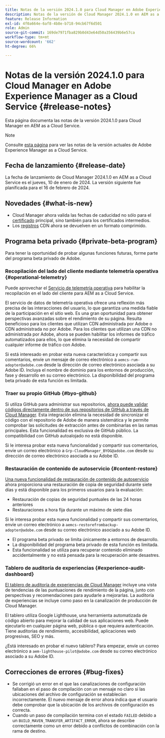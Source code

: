 ```yaml
---
title: Notas de la versión 2024.1.0 para Cloud Manager en Adobe Experience Manager as a Cloud Service
description: Notas de la versión de Cloud Manager 2024.1.0 en AEM as a Cloud Service.
feature: Release Information
exl-id: 4f0a664e-6af8-4b8e-b718-94cb67f6d501
role: Admin
source-git-commit: 169de7971fba829b0d43e64d50a356439b6e57ca
workflow-type: tm+mt
source-wordcount: '662'
ht-degree: 66%

---
```


# Notas de la versión 2024.1.0 para Cloud Manager en Adobe Experience Manager as a Cloud Service {#release-notes}

Esta página documenta las notas de la versión 2024.1.0 para Cloud Manager en AEM as a Cloud Service.

>[!NOTE]
>
>Consulte [esta página](/help/release-notes/release-notes-cloud/release-notes-current.md) para ver las notas de la versión actuales de Adobe Experience Manager as a Cloud Service.

## Fecha de lanzamiento {#release-date}

La fecha de lanzamiento de Cloud Manager 2024.1.0 en AEM as a Cloud Service es el jueves, 10 de enero de 2024. La versión siguiente fue planificada para el 16 de febrero de 2024.

## Novedades {#what-is-new}

* Cloud Manager ahora valida las fechas de caducidad no sólo para el [certificado](/help/implementing/cloud-manager/managing-ssl-certifications/introduction-to-ssl-certificates.md) principal, sino también para los certificados intermedios.
* Los [registros](/help/implementing/cloud-manager/manage-logs.md) CDN ahora se devuelven en un formato comprimido.

## Programa beta privado {#private-beta-program}

Para tener la oportunidad de probar algunas funciones futuras, forme parte del programa beta privado de Adobe.

### Recopilación del lado del cliente mediante telemetría operativa {#operational-telemetry}

Puede aprovechar el [Servicio de telemetría operativa](/help/implementing/cloud-manager/content-requests.md#cliendside-collection) para habilitar la recopilación en el lado del cliente para AEM as a Cloud Service.

El servicio de datos de telemetría operativa ofrece una reflexión más precisa de las interacciones del usuario, lo que garantiza una medida fiable de la participación en el sitio web. Es una gran oportunidad para obtener perspectivas avanzadas sobre el rendimiento de su página. Resulta beneficioso para los clientes que utilizan CDN administrada por Adobe o CDN administrada no por Adobe. Para los clientes que utilizan una CDN no administrada por Adobe, ahora se pueden habilitar los informes de tráfico automatizados para ellos, lo que elimina la necesidad de compartir cualquier informe de tráfico con Adobe.

Si está interesado en probar esta nueva característica y compartir sus comentarios, envíe un mensaje de correo electrónico a `aemcs-rum-adopter@adobe.com` desde la dirección de correo electrónico asociada a su Adobe ID. Incluya el nombre de dominio para los entornos de producción, fase y desarrollo en su correo electrónico. La disponibilidad del programa beta privado de esta función es limitada.

### Traer su propio GitHub {#byo-github}

Si utiliza GitHub para administrar sus repositorios, [ahora puede validar códigos directamente dentro de sus repositorios de GitHub a través de Cloud Manager](/help/implementing/cloud-manager/managing-code/private-repositories.md). Esta integración elimina la necesidad de sincronizar el código con el repositorio de Adobe de manera sistemática y le permite comprobar las solicitudes de extracción antes de combinarlas en las ramas principales. Esta funcionalidad es exclusiva de GitHub público. La compatibilidad con GitHub autoalojado no está disponible.

Si le interesa probar esta nueva funcionalidad y compartir sus comentarios, envíe un correo electrónico a `Grp-CloudManager_BYOG@adobe.com` desde su dirección de correo electrónico asociada a su Adobe ID.

### Restauración de contenido de autoservicio {#content-restore}

[Una nueva funcionalidad de restauración de contenido de autoservicio](/help/operations/restore.md) ahora proporciona una restauración de copia de seguridad durante siete días y está disponible para los primeros usuarios para la evaluación:

* Restauración de copias de seguridad puntuales de las 24 horas anteriores
* Restauraciones a hora fija durante un máximo de siete días

Si le interesa probar esta nueva funcionalidad y compartir sus comentarios, envíe un correo electrónico a `aemcs-restorefrombackup-adopter@adobe.com` desde su correo electrónico asociado a su Adobe ID.

* El programa beta privado se limita únicamente a entornos de desarrollo.
* La disponibilidad del programa beta privado de esta función es limitada.
* Esta funcionalidad se utiliza para recuperar contenido eliminado accidentalmente y no está pensada para la recuperación ante desastres.

### Tablero de auditoría de experiencias {#experience-audit-dashboard}

[El tablero de auditoría de experiencias de Cloud Manager](/help/implementing/cloud-manager/experience-audit-dashboard.md) incluye una vista de tendencias de las puntuaciones de rendimiento de la página, junto con perspectivas y recomendaciones para ayudarle a mejorarlas. La auditoría de experiencias se incluye como paso en la canalización de producción de Cloud Manager.

El tablero utiliza Google Lighthouse, una herramienta automatizada de código abierto para mejorar la calidad de sus aplicaciones web. Puede ejecutarlo en cualquier página web, pública o que requiera autenticación. Tiene auditorías de rendimiento, accesibilidad, aplicaciones web progresivas, SEO y más.

¿Está interesado en probar el nuevo tablero? Para empezar, envíe un correo electrónico a `aem-lighthouse-pilot@adobe.com` desde su correo electrónico asociado a su Adobe ID.

## Correcciones de errores {#bug-fixes}

* Se corrigió un error en el que las canalizaciones de configuración fallaban en el paso de compilación con un mensaje no claro si las ubicaciones del archivo de configuración se establecían incorrectamente. El nuevo mensaje de error ahora indica que el usuario debe comprobar que la ubicación de los archivos de configuración es correcta.
* Cuando un paso de compilación termina con el estado `FAILED` debido a un `BUILD_MAVEN_TRANSFER_ARTIFACT_ERROR`, ahora se describe correctamente como un error debido a conflictos de combinación con la rama de destino.
